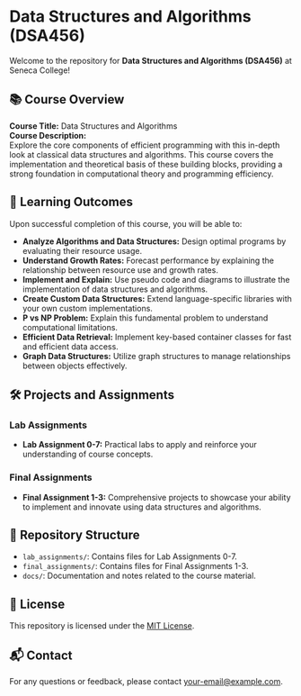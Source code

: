 # Data Structures and Algorithms (DSA456)

Welcome to the repository for **Data Structures and Algorithms (DSA456)** at Seneca College!

## 📚 Course Overview

**Course Title:** Data Structures and Algorithms  
**Course Description:**  
Explore the core components of efficient programming with this in-depth look at classical data structures and algorithms. This course covers the implementation and theoretical basis of these building blocks, providing a strong foundation in computational theory and programming efficiency.

## 🎯 Learning Outcomes

Upon successful completion of this course, you will be able to:

- **Analyze Algorithms and Data Structures:** Design optimal programs by evaluating their resource usage.
- **Understand Growth Rates:** Forecast performance by explaining the relationship between resource use and growth rates.
- **Implement and Explain:** Use pseudo code and diagrams to illustrate the implementation of data structures and algorithms.
- **Create Custom Data Structures:** Extend language-specific libraries with your own custom implementations.
- **P vs NP Problem:** Explain this fundamental problem to understand computational limitations.
- **Efficient Data Retrieval:** Implement key-based container classes for fast and efficient data access.
- **Graph Data Structures:** Utilize graph structures to manage relationships between objects effectively.

## 🛠️ Projects and Assignments

### Lab Assignments

- **Lab Assignment 0-7:** Practical labs to apply and reinforce your understanding of course concepts.

### Final Assignments

- **Final Assignment 1-3:** Comprehensive projects to showcase your ability to implement and innovate using data structures and algorithms.

## 📁 Repository Structure

- `lab_assignments/`: Contains files for Lab Assignments 0-7.
- `final_assignments/`: Contains files for Final Assignments 1-3.
- `docs/`: Documentation and notes related to the course material.

## 📜 License

This repository is licensed under the [MIT License](LICENSE).

## 📬 Contact

For any questions or feedback, please contact [your-email@example.com](mailto:syuvraj1900@gmail.com).
